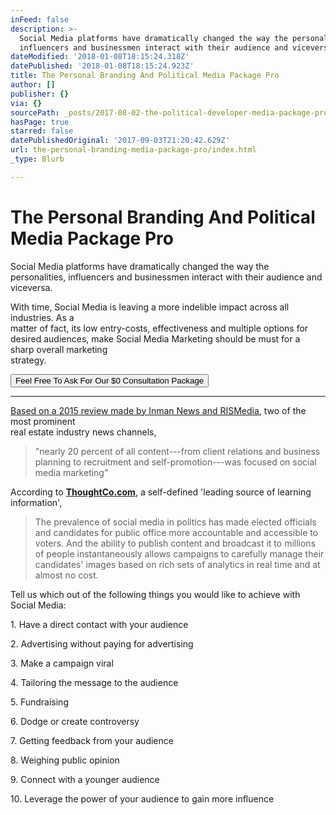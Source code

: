 ```yaml
---
inFeed: false
description: >-
  Social Media platforms have dramatically changed the way the personalities,
  influencers and businessmen interact with their audience and viceversa.
dateModified: '2018-01-08T18:15:24.318Z'
datePublished: '2018-01-08T18:15:24.923Z'
title: The Personal Branding And Political Media Package Pro
author: []
publisher: {}
via: {}
sourcePath: _posts/2017-08-02-the-political-developer-media-package-pro.md
hasPage: true
starred: false
datePublishedOriginal: '2017-09-03T21:20:42.629Z'
url: the-personal-branding-media-package-pro/index.html
_type: Blurb

---
```

# **The Personal Branding And Political Media Package Pro**

Social Media platforms have dramatically changed the way the personalities, influencers and businessmen interact with their audience and viceversa.

With time, Social Media is leaving a more indelible impact across all industries. As a   
matter of fact, its low entry-costs, effectiveness and multiple options for desired audiences, make Social Media Marketing should be must for a sharp overall marketing   
strategy.

<button data-role="cta" style="">Feel Free To Ask For Our $0 Consultation Package</button>

---

[Based on a 2015 review made by Inman News and RISMedia][0], two of the most prominent  
real estate industry news channels,

> "nearly 20 percent of all content---from client relations and business planning to recruitment and self-promotion---was focused on social media marketing"

According to **[ThoughtCo.com][1]**, a self-defined 'leading source of learning information',

> The prevalence of social media in politics has made elected officials and candidates for public office more accountable and accessible to voters. And the ability to publish content and broadcast it to millions of people instantaneously allows campaigns to carefully manage their candidates' images based on rich sets of analytics in real time and at almost no cost.

Tell us which out of the following things you would like to achieve with Social Media:

1\. Have a direct contact with your audience

2\. Advertising without paying for advertising

3\. Make a campaign viral

4\. Tailoring the message to the audience

5\. Fundraising

6\. Dodge or create controversy

7\. Getting feedback from your audience

8\. Weighing public opinion

9\. Connect with a younger audience

10\. Leverage the power of your audience to gain more influence

[0]: http://bhgrealestateblog.com/current-state-social-media-marketing-in-real-estate/ "The Current State Of Social Media Marketing In Real Estate "
[1]: https://www.thoughtco.com/how-social-media-has-changed-politics-3367534 "How Social Media Has Changed Politics"